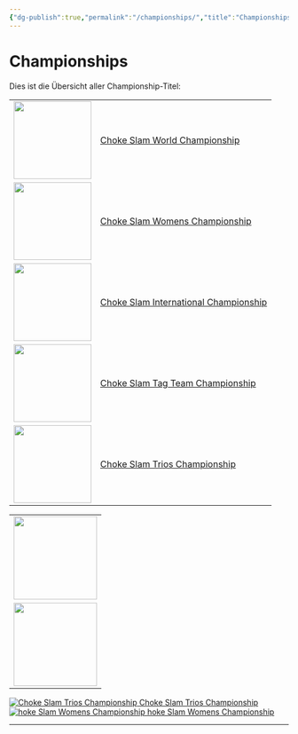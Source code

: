 ```yaml
---
{"dg-publish":true,"permalink":"/championships/","title":"Championships","noteIcon":"🏆"}
---
```


# Championships
Dies ist die Übersicht aller Championship-Titel:

<table>
  <tr>
    <td><img src="/choke-slam-wrestling/img/user/z_Images/Choke Slam World Championship.png" width="140"></td>
    <td><a href="https://cptspaulding1980.github.io/choke-slam-wrestling/championships/choke-slam-world-championship">Choke Slam World Championship</a></td>
  </tr>
  <tr>
    <td><img src="/choke-slam-wrestling/img/user/z_Images/Choke Slam Womens Championship.png" width="140"></td>
    <td><a href="Choke%20Slam%20Womens%20Championship.md">Choke Slam Womens Championship</a></td>
  </tr>
  <tr>
    <td><img src="/choke-slam-wrestling/img/user/z_Images/Choke Slam International Championship.png" width="140"></td>
    <td><a href="Choke%20Slam%20International%20Championship.md">Choke Slam International Championship</a></td>
  </tr>
   <tr>
    <td><img src="/choke-slam-wrestling/img/user/z_Images/Choke Slam Tag Team Championship.png" width="140"></td>
    <td><a href="Choke%20Slam%20Tag%20Team%20Championship.md">Choke Slam Tag Team Championship</a></td>
  </tr>
  <tr>
    <td><img src="/choke-slam-wrestling/img/user/z_Images/Choke Slam Trios Championship.png" width="140"></td>
    <td><a href="choke-slam-trios-championship">Choke Slam Trios Championship</a></td>
  </tr>
</table>


<table>
  <tr>
    <td>
    <a href="https://cptspaulding1980.github.io/choke-slam-wrestling/championships/choke-slam-world-championship">
      <img src="/choke-slam-wrestling/img/user/z_Images/Choke Slam World Championship.png" width="150">
    </a>
    </td>
  </tr>
  <tr>
    <td>
    <a href="https://cptspaulding1980.github.io/choke-slam-wrestling/championships/choke-slam-womens-championship">
      <img src="/choke-slam-wrestling/img/user/z_Images/Choke Slam Womens Championship.png" width="150">
    </a>
    </td>
  </tr>
</table>



<div class="championship-grid">
  <a href="https://cptspaulding1980.github.io/choke-slam-wrestling/championships/choke-slam-world-championship" class="champ-card">
    <img src="/choke-slam-wrestling/img/user/z_Images/Choke Slam Trios Championship.png" alt="Choke Slam Trios Championship">
    <span>Choke Slam Trios Championship</span>
  </a>

  <a href="https://cptspaulding1980.github.io/choke-slam-wrestling/championships/choke-slam-womens-championship" class="champ-card">
    <img src="/choke-slam-wrestling/img/user/z_Images/Choke Slam Womens Championship.png" alt="hoke Slam Womens Championship">
    <span>hoke Slam Womens Championship</span>
  </a>
</div>

---
